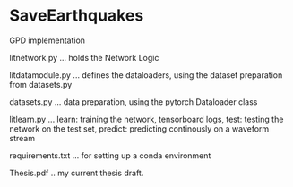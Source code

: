 # SaveEarthquakes
GPD implementation

litnetwork.py ... holds the Network Logic

litdatamodule.py ... defines the dataloaders, using the dataset preparation from datasets.py

datasets.py ... data preparation, using the pytorch Dataloader class

litlearn.py ... learn: training the network, tensorboard logs, test: testing the network on the test set, predict: predicting continously on a waveform stream

requirements.txt ... for setting up a conda environment

Thesis.pdf .. my current thesis draft.
